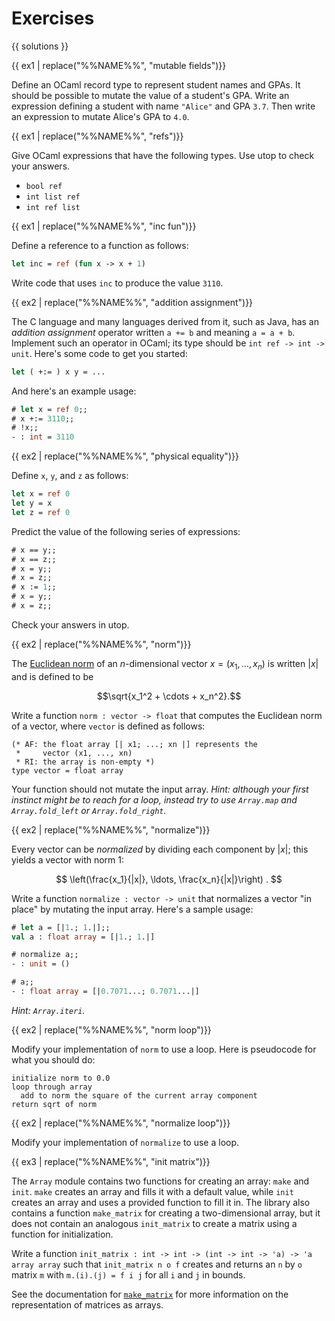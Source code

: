 # Exercises

{{ solutions }}

<!--------------------------------------------------------------------------->
{{ ex1 | replace("%%NAME%%", "mutable fields")}}

Define an OCaml record type to represent student names and GPAs. It should be
possible to mutate the value of a student's GPA. Write an expression defining a
student with name `"Alice"` and GPA `3.7`. Then write an expression to mutate
Alice's GPA to `4.0`.

<!--------------------------------------------------------------------------->
{{ ex1 | replace("%%NAME%%", "refs")}}

Give OCaml expressions that have the following types.  Use utop to check
your answers.

* `bool ref`
* `int list ref`
* `int ref list`

<!--------------------------------------------------------------------------->
{{ ex1 | replace("%%NAME%%", "inc fun")}}

Define a reference to a function as follows:

```ocaml
let inc = ref (fun x -> x + 1)
```

Write code that uses `inc` to produce the value `3110`.

<!--------------------------------------------------------------------------->
{{ ex2 | replace("%%NAME%%", "addition assignment")}}

The C language and many languages derived from it, such as Java, has an
*addition assignment* operator written `a += b` and meaning `a = a + b`.
Implement such an operator in OCaml; its type should be
`int ref -> int -> unit`. Here's some code to get you started:

```ocaml
let ( +:= ) x y = ...
```

And here's an example usage:

```ocaml
# let x = ref 0;;
# x +:= 3110;;
# !x;;
- : int = 3110
```

<!--------------------------------------------------------------------------->
{{ ex2 | replace("%%NAME%%", "physical equality")}}

Define `x`, `y`, and `z` as follows:
```ocaml
let x = ref 0
let y = x
let z = ref 0
```

Predict the value of the following series of expressions:
```ocaml
# x == y;;
# x == z;;
# x = y;;
# x = z;;
# x := 1;;
# x = y;;
# x = z;;
```

Check your answers in utop.

<!--------------------------------------------------------------------------->
{{ ex2 | replace("%%NAME%%", "norm")}}

The [Euclidean norm][norm] of an $n$-dimensional vector
$x = (x_1, \ldots, x_n)$ is written $|x|$ and is defined to be

$$\sqrt{x_1^2 + \cdots + x_n^2}.$$

[norm]: https://en.wikipedia.org/wiki/Norm_(mathematics)#Euclidean_norm

Write a function `norm : vector -> float` that computes the
Euclidean norm of a vector, where `vector` is defined as follows:

```
(* AF: the float array [| x1; ...; xn |] represents the
 *     vector (x1, ..., xn)
 * RI: the array is non-empty *)
type vector = float array
```

Your function should not mutate the input array. *Hint: although your first
instinct might be to reach for a loop, instead try to use `Array.map` and
`Array.fold_left` or `Array.fold_right`.*

<!--------------------------------------------------------------------------->
{{ ex2 | replace("%%NAME%%", "normalize")}}

Every vector can be *normalized* by dividing each component by
$|x|$; this yields a vector with norm 1:

$$
\left(\frac{x_1}{|x|}, \ldots, \frac{x_n}{|x|}\right) .
$$

Write a function `normalize : vector -> unit` that normalizes a vector "in
place" by mutating the input array. Here's a sample usage:

```ocaml
# let a = [|1.; 1.|];;
val a : float array = [|1.; 1.|]

# normalize a;;
- : unit = ()

# a;;
- : float array = [|0.7071...; 0.7071...|]
```

*Hint:  `Array.iteri`.*

<!--------------------------------------------------------------------------->
{{ ex2 | replace("%%NAME%%", "norm loop")}}

Modify your implementation of `norm` to use a loop. Here is pseudocode for what
you should do:

```text
initialize norm to 0.0
loop through array
  add to norm the square of the current array component
return sqrt of norm
```

<!--------------------------------------------------------------------------->
{{ ex2 | replace("%%NAME%%", "normalize loop")}}

Modify your implementation of `normalize` to use a loop.

<!--------------------------------------------------------------------------->
{{ ex3 | replace("%%NAME%%", "init matrix")}}

The `Array` module contains two functions for creating an array: `make` and
`init`. `make` creates an array and fills it with a default value, while `init`
creates an array and uses a provided function to fill it in. The library also
contains a function `make_matrix` for creating a two-dimensional array, but it
does not contain an analogous `init_matrix` to create a matrix using a function
for initialization.

Write a function `init_matrix : int -> int -> (int -> int -> 'a) -> 'a array
array` such that `init_matrix n o f` creates and returns an `n` by `o` matrix
`m` with `m.(i).(j) = f i j` for all `i` and `j` in bounds.

See the documentation for [`make_matrix`](https://v2.ocaml.org/api/Array.html#VALmake_matrix) for more information on the
representation of matrices as arrays.

